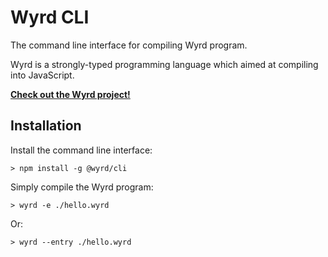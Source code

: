 # Wyrd CLI

The command line interface for compiling Wyrd program.

Wyrd is a strongly-typed programming language which aimed at compiling into JavaScript.

**[Check out the Wyrd project!](https://github.com/Maxwell-Alexius/Wyrd)**

## Installation
Install the command line interface:

```
> npm install -g @wyrd/cli
```

Simply compile the Wyrd program:

```
> wyrd -e ./hello.wyrd
```

Or:

```
> wyrd --entry ./hello.wyrd
```
